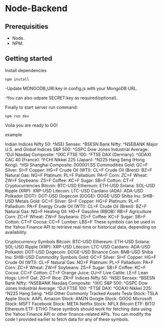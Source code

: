 # Node-Backend

## Prerequisities

- Node.
- NPM.

## Getting started

Install dependencies

```
npm install
```

-Update MONGODB_URI:key in config.js with your MongoDB URL.

-You can also udpate SECRET:key as required(optional).

Finally to start server run command:

```
npm run dev
```

Voila you are ready to GO!


example

Indian Indices
Nifty 50: ^NSEI
Sensex: ^BSESN
Bank Nifty: ^NSEBANK
Major U.S. and Global Indices
S&P 500: ^GSPC
Dow Jones Industrial Average: ^DJI
Nasdaq Composite: ^IXIC
FTSE 100: ^FTSE
DAX (Germany): ^GDAXI
CAC 40 (France): ^FCHI
Nikkei 225 (Japan): ^N225
Hang Seng (Hong Kong): ^HSI
Shanghai Composite: 000001.SS
Commodities
Gold: GC=F
Silver: SI=F
Copper: HG=F
Crude Oil (WTI): CL=F
Crude Oil (Brent): BZ=F
Natural Gas: NG=F
Platinum: PL=F
Palladium: PA=F
Corn: ZC=F
Wheat: ZW=F
Soybeans: ZS=F
Coffee: KC=F
Sugar: SB=F
Cotton: CT=F
Cryptocurrencies
Bitcoin: BTC-USD
Ethereum: ETH-USD
Solana: SOL-USD
Ripple (XRP): XRP-USD
Litecoin: LTC-USD
Cardano (ADA): ADA-USD
Polkadot (DOT): DOT-USD
Dogecoin (DOGE): DOGE-USD
Shiba Inu: SHIB-USD
Metals
Gold: GC=F
Silver: SI=F
Copper: HG=F
Platinum: PL=F
Palladium: PA=F
Energy
Crude Oil (WTI): CL=F
Crude Oil (Brent): BZ=F
Natural Gas: NG=F
Heating Oil: HO=F
Gasoline (RBOB): RB=F
Agriculture
Corn: ZC=F
Wheat: ZW=F
Soybeans: ZS=F
Coffee: KC=F
Sugar: SB=F
Cotton: CT=F
Cocoa: CC=F
Lumber: LBS=F
These symbols can be used in the Yahoo Finance API to retrieve real-time or historical data, depending on availability.


Cryptocurrency Symbols
Bitcoin: BTC-USD
Ethereum: ETH-USD
Solana: SOL-USD
Ripple (XRP): XRP-USD
Litecoin: LTC-USD
Cardano: ADA-USD
Polkadot: DOT-USD
Dogecoin: DOGE-USD
Binance Coin: BNB-USD
Shiba Inu: SHIB-USD
Commodity Symbols
Gold: GC=F
Silver: SI=F
Copper: HG=F
Crude Oil (WTI): CL=F
Natural Gas: NG=F
Platinum: PL=F
Palladium: PA=F
Corn: ZC=F
Wheat: ZW=F
Soybeans: ZS=F
Sugar: SB=F
Coffee: KC=F
Cocoa: CC=F
Cotton: CT=F
Orange Juice: OJ=F
Live Cattle: LE=F
Lean Hogs: LH=F
Oat: ZO=F
Rice: ZR=F
Indices
Nifty 50: ^NSEI
Sensex: ^BSESN
Bank Nifty: ^NSEBANK
Nasdaq Composite: ^IXIC
S&P 500: ^GSPC
Dow Jones Industrial Average: ^DJI
FTSE 100: ^FTSE
DAX: ^GDAXI
Nikkei 225: ^N225
Hang Seng: ^HSI
Other Commonly Tracked Assets
Tesla Stock: TSLA
Apple Stock: AAPL
Amazon Stock: AMZN
Google Stock: GOOG
Microsoft Stock: MSFT
Facebook Stock: META
Netflix Stock: NFLX
Bitcoin ETF: BITO
Ethereum ETF: ETHO
These symbols should work for fetching data using the Yahoo Finance API or other finance-related APIs. You can modify the code I provided earlier to fetch data for any of these symbols.